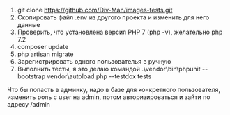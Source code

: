 1) git clone https://github.com/Div-Man/images-tests.git
2) Скопировать файл .env из другого проекта и изменить для него данные
3) Проверить, что установлена версия PHP 7 (php -v), желательно php 7.2
4) composer update
5) php artisan migrate
6) Зарегистрировать одного пользователья в ручную 
7) Выполнить тесты, я это делаю командой .\vendor\bin\phpunit --bootstrap vendor\autoload.php --testdox tests

Что бы попасть в админку, надо в базе для конкретного пользователя, изменить роль с user на admin,
потом авторизироваться и зайти по адресу /admin
